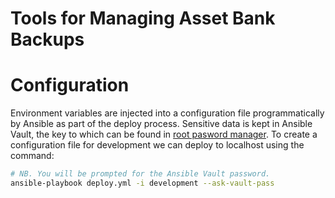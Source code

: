 # Tools for Managing Asset Bank Backups

# Configuration
Environment variables are injected into a configuration file programmatically
by Ansible as part of the deploy process. Sensitive data is kept in Ansible
Vault, the key to which can be found in [root pasword manager](http://root.password3.intranet/password/password/add/7a).
To create a configuration file for development we can deploy to localhost using
the command:
```bash
# NB. You will be prompted for the Ansible Vault password.
ansible-playbook deploy.yml -i development --ask-vault-pass
```
